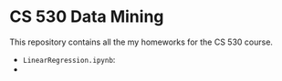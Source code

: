 # CS 530 Data Mining

This repository contains all the my homeworks for the CS 530 course.

* `LinearRegression.ipynb`: 
* 
